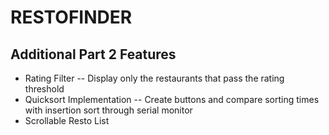 # RESTOFINDER

## Additional Part 2 Features

- Rating Filter
-- Display only the restaurants that pass the rating threshold
- Quicksort Implementation
-- Create buttons and compare sorting times with insertion sort through serial monitor
- Scrollable Resto List